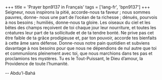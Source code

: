 +++
title = 'Prayer bpn9137 in Français'
tags = ['lang-fr', 'bpn9137']
+++
Seigneur, nous inspirons la pitié, accorde-nous ta faveur ; nous sommes pauvres, donne-
nous une part de l’océan de ta richesse ; dénués, pourvois à nos besoins ; humiliés, donne-nous ta gloire. Les oiseaux du ciel et les bêtes des champs reçoivent de toi chaque jour leur nourriture, et toutes les créatures leur part de ta sollicitude et de ta tendre bonté. 
Ne prive pas cet être faible de ta grâce prodigieuse et, par ton pouvoir, accorde tes bienfaits à cette âme sans défense. Donne-nous notre pain quotidien et subviens davantage à nos besoins pour que nous ne dépendions de nul autre que toi et communiions pleinement avec toi, que nous marchions dans tes pas et proclamions tes mystères. Tu es le Tout-Puissant, le Dieu d’amour, la Providence de toute l’humanité.

-- Abdu'l-Bahá
